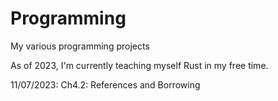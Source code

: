 # Programming
My various programming projects

As of 2023, I'm currently teaching myself Rust in my free time.

11/07/2023: Ch4.2: References and Borrowing
